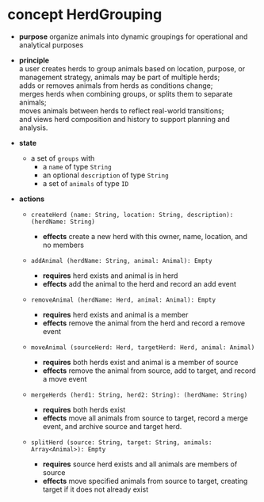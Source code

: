 # concept HerdGrouping
* **purpose** organize animals into dynamic groupings for operational and analytical purposes  
* **principle**  
  a user creates herds to group animals based on location, purpose, or management strategy, animals may be part of multiple herds;  
  adds or removes animals from herds as conditions change;  
  merges herds when combining groups, or splits them to separate animals;  
  moves animals between herds to reflect real-world transitions;  
  and views herd composition and history to support planning and analysis.  

* **state**  
  * a set of `groups` with    
    * a `name` of type `String`  
    * an optional `description` of type `String`  
    * a set of `animals` of type `ID`  


* **actions**
  * `createHerd (name: String, location: String, description): (herdName: String)`
    * **effects** create a new herd with this owner, name, location, and no members

  * `addAnimal (herdName: String, animal: Animal): Empty`
    * **requires** herd exists and animal is in herd
    * **effects** add the animal to the herd and record an add event

  * `removeAnimal (herdName: Herd, animal: Animal): Empty`
    * **requires** herd exists and animal is a member
    * **effects** remove the animal from the herd and record a remove event

  * `moveAnimal (sourceHerd: Herd, targetHerd: Herd, animal: Animal)`
    * **requires** both herds exist and animal is a member of source
    * **effects** remove the animal from source, add to target, and record a move event

  * `mergeHerds (herd1: String, herd2: String): (herdName: String)`
    * **requires** both herds exist
    * **effects** move all animals from source to target, record a merge event, and archive source and target herd.

  * `splitHerd (source: String, target: String, animals: Array<Animal>): Empty`
    * **requires** source herd exists and all animals are members of source
    * **effects** move specified animals from source to target, creating target if it does not already exist
